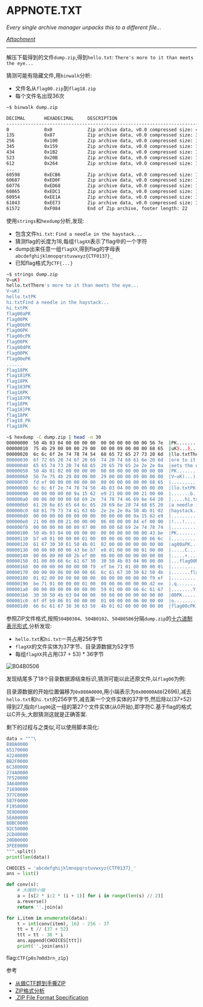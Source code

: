 # APPNOTE.TXT

*Every single archive manager unpacks this to a different file...*

*[Attachment](https://storage.googleapis.com/gctf-2022-attachments-project/2551253642bde3066e55c9cc8e9b0b4aa77feadc00c81032da778e6f7c89907135dfc2611fd8617204720dbfadb31429ae11f6ecd202887f4ce99f2f53a3c5e8)*

---

解压下载得到的文件`dump.zip`,得到`hello.txt`: `There's more to it than meets the eye...`

猜测可能有隐藏文件,用`binwalk`分析:

* 文件名从`flag00.zip`到`flag18.zip`
* 每个文件名出现36次

```bash
~$ binwalk dump.zip

DECIMAL       HEXADECIMAL     DESCRIPTION
--------------------------------------------------------------------------------
0             0x0             Zip archive data, v0.0 compressed size: 41, uncompressed size: 41, name: hello.txt
135           0x87            Zip archive data, v0.0 compressed size: 33, uncompressed size: 33, name: hi.txt
256           0x100           Zip archive data, v0.0 compressed size: 1, uncompressed size: 1, name: flag00
345           0x159           Zip archive data, v0.0 compressed size: 1, uncompressed size: 1, name: flag00
434           0x1B2           Zip archive data, v0.0 compressed size: 1, uncompressed size: 1, name: flag00
523           0x20B           Zip archive data, v0.0 compressed size: 1, uncompressed size: 1, name: flag00
612           0x264           Zip archive data, v0.0 compressed size: 1, uncompressed size: 1, name: flag00
...
60598         0xECB6          Zip archive data, v0.0 compressed size: 1, uncompressed size: 1, name: flag18
60687         0xED0F          Zip archive data, v0.0 compressed size: 1, uncompressed size: 1, name: flag18
60776         0xED68          Zip archive data, v0.0 compressed size: 1, uncompressed size: 1, name: flag18
60865         0xEDC1          Zip archive data, v0.0 compressed size: 1, uncompressed size: 1, name: flag18
60954         0xEE1A          Zip archive data, v0.0 compressed size: 1, uncompressed size: 1, name: flag18
61043         0xEE73          Zip archive data, v0.0 compressed size: 1, uncompressed size: 1, name: flag18
61572         0xF084          End of Zip archive, footer length: 22
```

使用`strings`和`hexdump`分析,发现:

* 包含文件`hi.txt`: `Find a needle in the haystack...`
* 猜测flag的长度为18,每组`flagXX`表示了flag中的一个字符
* dump出来任意一组`flagXX`,得到flag的字母表`abcdefghijklmnopqrstuvwxyz{CTF0137}_`
* 已知flag格式为`CTF{...}`

```bash
~$ strings dump.zip
V~uK)
hello.txtThere's more to it than meets the eye...
V~uK)
hello.txtPK
hi.txtFind a needle in the haystack...
hi.txtPK
flag00aPK
flag00PK
flag00bPK
flag00PK
flag00cPK
flag00PK
flag00dPK
flag00PK
flag00ePK
......
flag18PK
flag181PK
flag18PK
flag183PK
flag18PK
flag187PK
flag18PK
flag18}PK
flag18PK
flag18_PK
flag18PK
```

```bash
~$ hexdump -C dump.zip | head -n 30
00000000  50 4b 03 04 00 00 00 00  00 00 00 00 00 00 56 7e  |PK............V~|
00000010  75 4b 29 00 00 00 29 00  00 00 09 00 00 00 68 65  |uK)...).......he|
00000020  6c 6c 6f 2e 74 78 74 54  68 65 72 65 27 73 20 6d  |llo.txtThere's m|
00000030  6f 72 65 20 74 6f 20 69  74 20 74 68 61 6e 20 6d  |ore to it than m|
00000040  65 65 74 73 20 74 68 65  20 65 79 65 2e 2e 2e 0a  |eets the eye....|
00000050  50 4b 01 02 00 00 00 00  00 00 00 00 00 00 00 00  |PK..............|
00000060  56 7e 75 4b 29 00 00 00  29 00 00 00 09 00 00 00  |V~uK)...).......|
00000070  fd ef 00 00 00 00 00 00  00 00 00 00 00 00 68 65  |..............he|
00000080  6c 6c 6f 2e 74 78 74 50  4b 03 04 00 00 00 00 00  |llo.txtPK.......|
00000090  00 00 00 00 00 9a 15 62  e9 21 00 00 00 21 00 00  |.......b.!...!..|
000000a0  00 06 00 00 00 68 69 2e  74 78 74 46 69 6e 64 20  |.....hi.txtFind |
000000b0  61 20 6e 65 65 64 6c 65  20 69 6e 20 74 68 65 20  |a needle in the |
000000c0  68 61 79 73 74 61 63 6b  2e 2e 2e 0a 50 4b 01 02  |haystack....PK..|
000000d0  00 00 00 00 00 00 00 00  00 00 00 00 9a 15 62 e9  |..............b.|
000000e0  21 00 00 00 21 00 00 00  06 00 00 00 84 ef 00 00  |!...!...........|
000000f0  00 00 00 00 00 00 87 00  00 00 68 69 2e 74 78 74  |..........hi.txt|
00000100  50 4b 03 04 00 00 00 00  00 00 00 00 00 00 43 be  |PK............C.|
00000110  b7 e8 01 00 00 00 01 00  00 00 06 00 00 00 66 6c  |..............fl|
00000120  61 67 30 30 61 50 4b 01  02 00 00 00 00 00 00 00  |ag00aPK.........|
00000130  00 00 00 00 00 43 be b7  e8 01 00 00 00 01 00 00  |.....C..........|
00000140  00 06 00 00 00 2b ef 00  00 00 00 00 00 00 00 00  |.....+..........|
00000150  01 00 00 66 6c 61 67 30  30 50 4b 03 04 00 00 00  |...flag00PK.....|
00000160  00 00 00 00 00 00 00 f9  ef be 71 01 00 00 00 01  |..........q.....|
00000170  00 00 00 06 00 00 00 66  6c 61 67 30 30 62 50 4b  |.......flag00bPK|
00000180  01 02 00 00 00 00 00 00  00 00 00 00 00 00 f9 ef  |................|
00000190  be 71 01 00 00 00 01 00  00 00 06 00 00 00 d2 ee  |.q..............|
000001a0  00 00 00 00 00 00 00 00  59 01 00 00 66 6c 61 67  |........Y...flag|
000001b0  30 30 50 4b 03 04 00 00  00 00 00 00 00 00 00 00  |00PK............|
000001c0  6f df b9 06 01 00 00 00  01 00 00 00 06 00 00 00  |o...............|
000001d0  66 6c 61 67 30 30 63 50  4b 01 02 00 00 00 00 00  |flag00cPK.......|
```

参照ZIP文件格式,按照`504B0304`、`504B0102`、`504B0506`分隔`dump.zip`的[十六进制表示形式](../../CTF/GoogleCTF2022/Misc/hex.out),分析发现:
* `hello.txt`和`hi.txt`一共占用256字节
* `flagXX`的文件实体为37字节、目录源数据为52字节
* 每组`flagXX`共占用(37 + 53) * 36字节

![B04B0506](../../CTF/GoogleCTF2022/Misc/images/B04B0506.png)

发现结尾多了18个目录数据源结束标识,猜测可能以此还原文件,以`flag00`为例:

目录源数据的开始位置偏移为`0x880A0000`,用小端表示为`0x00000A88`(2696),减去`hello.txt`和`hi.txt`的256字节,减去第一个文件实体的37字节,然后除以(37+52)得到27,指向`flag00`这一组的第27个文件实体(从0开始),即字符C.基于flag的格式以C开头,大胆猜测这就是正确答案.

剩下的过程与之类似,可以使用脚本简化:

```python
data = """\
880A0000
65170000
42240000
BB2F0000
6C380000
274A0000
7F520000
3A640000
71690000
377C0000
587F0000
F1950000
3E9D0000
5EA80000
88BC0000
92C50000
2CD40000
20DB0000
3FEE0000
""".split()
print(len(data))

CHOICES = 'abcdefghijklmnopqrstuvwxyz{CTF0137}_'
ans = list()

def conv(s):
  	# 大端转小端
    a = [s[2 * i:2 * (i + 1)] for i in range(len(s) // 2)]
    a.reverse()
    return ''.join(a)

for i,item in enumerate(data):
    t = int(conv(item), 16) - 256 - 37
    tt = t // (37 + 52)
    ttt = tt - 36 * i
    ans.append(CHOICES[ttt])
    print(''.join(ans))
```

flag:`CTF{p0s7m0d3rn_z1p}`

参考

* [从做CTF题到手撕ZIP](https://xz.aliyun.com/t/3994)
* [ZIP格式分析](http://lordaeronesz.top/2021/08/29/ZIP%E6%A0%BC%E5%BC%8F%E5%88%86%E6%9E%90/)
* [.ZIP File Format Specification](https://pkware.cachefly.net/webdocs/casestudies/APPNOTE.TXT)

